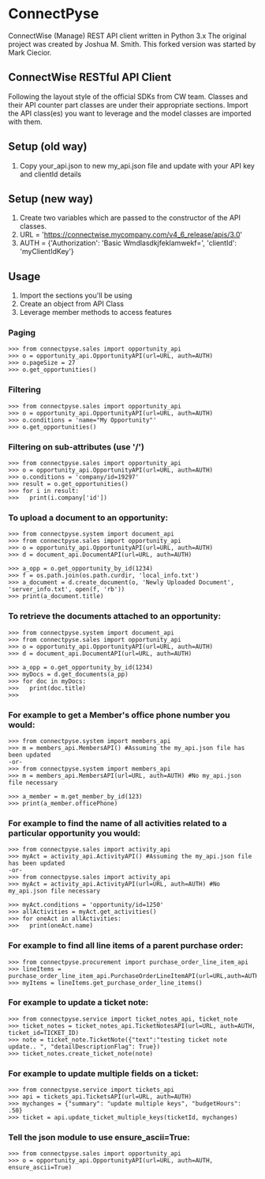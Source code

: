 # ConnectPyse
ConnectWise (Manage) REST API client written in Python 3.x
The original project was created by Joshua M. Smith.  This forked version was started by Mark Ciecior.

ConnectWise RESTful API Client
--------------------------------

Following the layout style of the official SDKs from CW team. Classes and their API counter part classes are under
their appropriate sections. Import the API class(es) you want to leverage and the model classes are imported with them.

## Setup (old way)
1. Copy your_api.json to new my_api.json file and update with your API key and clientId details

## Setup (new way)
1. Create two variables which are passed to the constructor of the API classes.
2. URL = 'https://connectwise.mycompany.com/v4_6_release/apis/3.0'
3. AUTH = {'Authorization': 'Basic Wmdlasdkjfeklamwekf=', 'clientId': 'myClientIdKey'}

## Usage
1. Import the sections you'll be using
2. Create an object from API Class
3. Leverage member methods to access features

### Paging

    >>> from connectpyse.sales import opportunity_api
    >>> o = opportunity_api.OpportunityAPI(url=URL, auth=AUTH)
    >>> o.pageSize = 27
    >>> o.get_opportunities()

### Filtering

    >>> from connectpyse.sales import opportunity_api
    >>> o = opportunity_api.OpportunityAPI(url=URL, auth=AUTH)
    >>> o.conditions = 'name="My Opportunity"'
    >>> o.get_opportunities()

### Filtering on sub-attributes (use '/')

    >>> from connectpyse.sales import opportunity_api
    >>> o = opportunity_api.OpportunityAPI(url=URL, auth=AUTH)
    >>> o.conditions = 'company/id=19297'
    >>> result = o.get_opportunities()
    >>> for i in result:
    >>>   print(i.company['id'])

### To upload a document to an opportunity:

    >>> from connectpyse.system import document_api
    >>> from connectpyse.sales import opportunity_api
    >>> o = opportunity_api.OpportunityAPI(url=URL, auth=AUTH)
    >>> d = document_api.DocumentAPI(url=URL, auth=AUTH)

    >>> a_opp = o.get_opportunity_by_id(1234)
    >>> f = os.path.join(os.path.curdir, 'local_info.txt')
    >>> a_document = d.create_document(o, 'Newly Uploaded Document', 'server_info.txt', open(f, 'rb'))
    >>> print(a_document.title)

### To retrieve the documents attached to an opportunity:

    >>> from connectpyse.system import document_api
    >>> from connectpyse.sales import opportunity_api
    >>> o = opportunity_api.OpportunityAPI(url=URL, auth=AUTH)
    >>> d = document_api.DocumentAPI(url=URL, auth=AUTH)

    >>> a_opp = o.get_opportunity_by_id(1234)
    >>> myDocs = d.get_documents(a_pp)
    >>> for doc in myDocs:
    >>>   print(doc.title)
    >>> 

### For example to get a Member's office phone number you would:

    >>> from connectpyse.system import members_api
    >>> m = members_api.MembersAPI() #Assuming the my_api.json file has been updated
    -or-
    >>> from connectpyse.system import members_api
    >>> m = members_api.MembersAPI(url=URL, auth=AUTH) #No my_api.json file necessary

    >>> a_member = m.get_member_by_id(123)
    >>> print(a_member.officePhone)
    
### For example to find the name of all activities related to a particular opportunity you would:

    >>> from connectpyse.sales import activity_api
    >>> myAct = activity_api.ActivityAPI() #Assuming the my_api.json file has been updated
    -or-
    >>> from connectpyse.sales import activity_api
    >>> myAct = activity_api.ActivityAPI(url=URL, auth=AUTH) #No my_api.json file necessary

    >>> myAct.conditions = 'opportunity/id=1250'
    >>> allActivities = myAct.get_activities()
    >>> for oneAct in allActivities:
    >>>   print(oneAct.name)

### For example to find all line items of a parent purchase order:

    >>> from connectpyse.procurement import purchase_order_line_item_api
    >>> lineItems = purchase_order_line_item_api.PurchaseOrderLineItemAPI(url=URL,auth=AUTH,parent=1919)
    >>> myItems = lineItems.get_purchase_order_line_items()
    
### For example to update a ticket note:

    >>> from connectpyse.service import ticket_notes_api, ticket_note 
    >>> ticket_notes = ticket_notes_api.TicketNotesAPI(url=URL, auth=AUTH, ticket_id=TICKET_ID)
    >>> note = ticket_note.TicketNote({"text":"testing ticket note update.. ", "detailDescriptionFlag": True})
    >>> ticket_notes.create_ticket_note(note)

### For example to update multiple fields on a ticket:

    >>> from connectpyse.service import tickets_api 
    >>> api = tickets_api.TicketsAPI(url=URL, auth=AUTH)
    >>> mychanges = {"summary": "update multiple keys", "budgetHours": .50}
    >>> ticket = api.update_ticket_multiple_keys(ticketId, mychanges)

### Tell the json module to use ensure_ascii=True:

    >>> from connectpyse.sales import opportunity_api
    >>> o = opportunity_api.OpportunityAPI(url=URL, auth=AUTH, ensure_ascii=True)